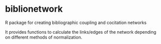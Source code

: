 # biblionetwork
R package for creating bibliographic coupling and cocitation networks

It provides functions to calculate the links/edges of the network depending on different methods of normalization.
